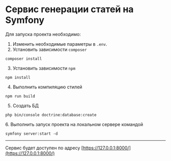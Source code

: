 # Сервис генерации статей на Symfony
Для запуска проекта необходимо:
1. Изменить необходимые параметры в `.env`.
2. Установить зависимости `composer`
```shell
composer install
```
3. Установить зависимости `npm`  
```shell
npm install
```
4. Выполнить компиляцию стилей
```shell
npm run build
```
5. Создать БД  
```shell
php bin/console doctrine:database:create
```

[comment]: <> (4. Выполнить миграции)

[comment]: <> (```shell)

[comment]: <> (php bin/console doctrine:fixtures:load)

[comment]: <> (```)
6. Выполнить запуск проекта на локальном сервере командой
```shell
symfony server:start -d
```
---
Сервис будет доступен по адресу [https://127.0.0.1:8000/](https://127.0.0.1:8000/)
